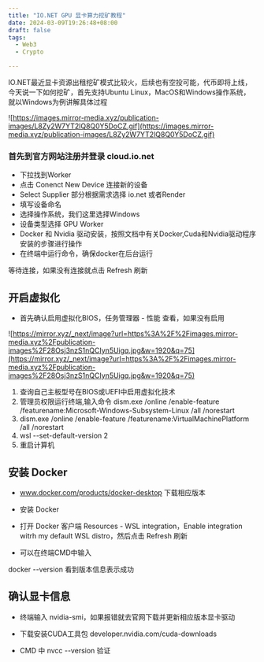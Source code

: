 ```yaml
---
title: "IO.NET GPU 显卡算力挖矿教程"
date: 2024-03-09T19:26:48+08:00
draft: false
tags:
  - Web3
  - Crypto

---
```

IO.NET最近显卡资源出租挖矿模式比较火，后续也有空投可能，代币即将上线，今天说一下如何挖矿，首先支持Ubuntu Linux，MacOS和Windows操作系统，就以Windows为例讲解具体过程

![https://images.mirror-media.xyz/publication-images/L8Zy2W7YT2lQ8Q0Y5DoCZ.gif](https://images.mirror-media.xyz/publication-images/L8Zy2W7YT2lQ8Q0Y5DoCZ.gif)

### 首先到官方网站注册并登录 cloud.io.net

- 下拉找到Worker
- 点击 Conenct New Device 连接新的设备
- Select Supplier 部分根据需求选择 io.net 或者Render
- 填写设备命名
- 选择操作系统，我们这里选择Windows
- 设备类型选择 GPU Worker
- Docker 和 Nvidia 驱动安装，按照文档中有关Docker,Cuda和Nvidia驱动程序安装的步骤进行操作
- 在终端中运行命令，确保docker在后台运行

等待连接，如果没有连接就点击 Refresh 刷新

## 开启虚拟化

- 首先确认启用虚拟化BIOS，任务管理器 - 性能 查看，如果没有启用

![https://mirror.xyz/_next/image?url=https%3A%2F%2Fimages.mirror-media.xyz%2Fpublication-images%2F28Osj3nzS1nQCIyn5Uigq.jpg&w=1920&q=75](https://mirror.xyz/_next/image?url=https%3A%2F%2Fimages.mirror-media.xyz%2Fpublication-images%2F28Osj3nzS1nQCIyn5Uigq.jpg&w=1920&q=75)

1. 查询自己主板型号在BIOS或UEFI中启用虚拟化技术
2. 管理员权限运行终端,输入命令
dism.exe /online /enable-feature /featurename:Microsoft-Windows-Subsystem-Linux /all /norestart
3. dism.exe /online /enable-feature /featurename:VirtualMachinePlatform /all /norestart
4. wsl --set-default-version 2
5. 重启计算机



## 安装 Docker

- www.docker.com/products/docker-desktop 下载相应版本

- 安装 Docker

- 打开 Docker 客户端 Resources - WSL integration，Enable integration witrh my default WSL distro，然后点击 Refresh 刷新

- 可以在终端CMD中输入

docker --version 看到版本信息表示成功

## 确认显卡信息

- 终端输入 nvidia-smi，如果报错就去官网下载并更新相应版本显卡驱动

- 下载安装CUDA工具包 developer.nvidia.com/cuda-downloads

- CMD 中 nvcc --version 验证